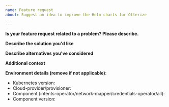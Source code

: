 ```yaml
---
name: Feature request
about: Suggest an idea to improve the Helm charts for Otterize

---
```


**Is your feature request related to a problem? Please describe.**
<!--A clear and concise description of what the problem is-->

**Describe the solution you'd like**
<!--A clear and concise description of what you want to happen.-->

**Describe alternatives you've considered**
<!--A clear and concise description of any alternative solutions or features you've considered.-->

**Additional context**
<!--Add any other context about the feature request here.-->

**Environment details (remove if not applicable)**:
- Kubernetes version:
- Cloud-provider/provisioner:
- Component (intents-operator/network-mapper/credentials-operator/all):
- Component version:
